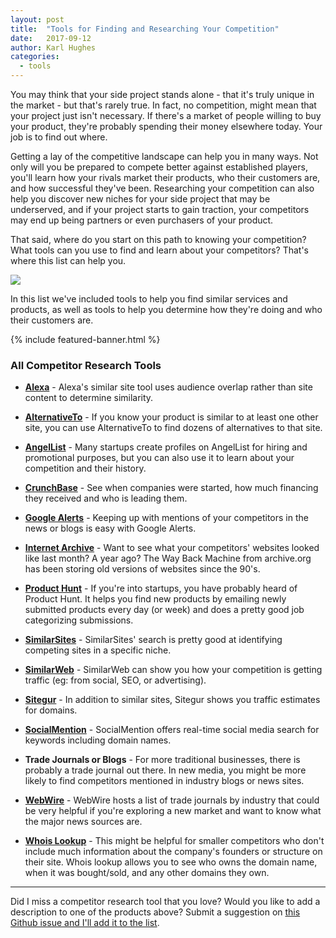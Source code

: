 ```yaml
---
layout: post
title:  "Tools for Finding and Researching Your Competition"
date:   2017-09-12
author: Karl Hughes
categories:
  - tools
---
```


You may think that your side project stands alone - that it's truly unique in the market - but that's rarely true. In fact, no competition, might mean that your project just isn't necessary. If there's a market of people willing to buy your product, they're probably spending their money elsewhere today. Your job is to find out where.

Getting a lay of the competitive landscape can help you in many ways. Not only will you be prepared to compete better against established players, you'll learn how your rivals market their products, who their customers are, and how successful they've been. Researching your competition can also help you discover new niches for your side project that may be underserved, and if your project starts to gain traction, your competitors may end up being partners or even purchasers of your product.

That said, where do you start on this path to knowing your competition? What tools can you use to find and learn about your competitors? That's where this list can help you.

![](https://i.imgur.com/jR5NKvj.jpg)

In this list we've included tools to help you find similar services and products, as well as tools to help you determine how they're doing and who their customers are.

{% include featured-banner.html %}

### All Competitor Research Tools

- **[Alexa](http://www.alexa.com/find-similar-sites)** - Alexa's similar site tool uses audience overlap rather than site content to determine similarity. 

- **[AlternativeTo](https://alternativeto.net)** - If you know your product is similar to at least one other site, you can use AlternativeTo to find dozens of alternatives to that site. 

- **[AngelList](https://angel.co/)** - Many startups create profiles on AngelList for hiring and promotional purposes, but you can also use it to learn about your competition and their history.

- **[CrunchBase](https://www.crunchbase.com/)** - See when companies were started, how much financing they received and who is leading them.

- **[Google Alerts](https://www.google.com/alerts)** - Keeping up with mentions of your competitors in the news or blogs is easy with Google Alerts.

- **[Internet Archive](https://archive.org/)** - Want to see what your competitors' websites looked like last month? A year ago? The Way Back Machine from archive.org has been storing old versions of websites since the 90's.

- **[Product Hunt](https://www.producthunt.com/)** - If you're into startups, you have probably heard of Product Hunt. It helps you find new products by emailing newly submitted products every day (or week) and does a pretty good job categorizing submissions. 

- **[SimilarSites](http://www.similarsites.com/)** - SimilarSites' search is pretty good at identifying competing sites in a specific niche.

- **[SimilarWeb](https://www.similarweb.com/)** - SimilarWeb can show you how your competition is getting traffic (eg: from social, SEO, or advertising).

- **[Sitegur](http://sitegur.com/)** - In addition to similar sites, Sitegur shows you traffic estimates for domains.

- **[SocialMention](http://www.socialmention.com/)** - SocialMention offers real-time social media search for keywords including domain names.

- **Trade Journals or Blogs** - For more traditional businesses, there is probably a trade journal out there. In new media, you might be more likely to find competitors mentioned in industry blogs or news sites.

- **[WebWire](https://www.webwire.com/IndustryList.asp)** - WebWire hosts a list of trade journals by industry that could be very helpful if you're exploring a new market and want to know what the major news sources are. 

- **[Whois Lookup](http://whois.domaintools.com/)** - This might be helpful for smaller competitors who don't include much information about the company's founders or structure on their site. Whois lookup allows you to see who owns the domain name, when it was bought/sold, and any other domains they own.

-----

Did I miss a competitor research tool that you love? Would you like to add a description to one of the products above? Submit a suggestion on [this Github issue and I'll add it to the list](https://github.com/karllhughes/side-project-marketing/issues/22).
